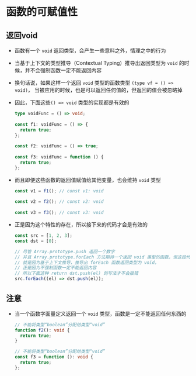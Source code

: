 # 函数的可赋值性

## 返回void

*   函数有一个 `void` 返回类型，会产生一些意料之外，情理之中的行为

*   当基于上下文的类型推导（Contextual Typing）推导出返回类型为 `void` 的时候，并不会强制函数一定不能返回内容

*   换句话说，如果这样一个返回 `void` 类型的函数类型 `(type vf = () => void)`， 当被应用的时候，也是可以返回任何值的，但返回的值会被忽略掉

*   因此，下面这些`() => void` 类型的实现都是有效的

    ```typescript
    type voidFunc = () => void;
     
    const f1: voidFunc = () => {
      return true;
    };
     
    const f2: voidFunc = () => true;
     
    const f3: voidFunc = function () {
      return true;
    };
    ```

*   而且即便这些函数的返回值赋值给其他变量，也会维持 `void` 类型

    ```typescript
    const v1 = f1(); // const v1: void
     
    const v2 = f2(); // const v2: void
     
    const v3 = f3(); // const v3: void
    ```

*   正是因为这个特性的存在，所以接下来的代码才会是有效的

    ```typescript
    const src = [1, 2, 3];
    const dst = [0];

    // 尽管 Array.prototype.push 返回一个数字
    // 并且 Array.prototype.forEach 方法期待一个返回 void 类型的函数，但这段代码依然没有报错。
    // 就是因为基于上下文推导，推导出 forEach 函数返回类型为 void，
    // 正是因为不强制函数一定不能返回内容
    // 所以下面这种 return dst.push(el) 的写法才不会报错
    src.forEach((el) => dst.push(el));
    ```

## 注意

*   当一个函数字面量定义返回一个 `void` 类型，函数是一定不能返回任何东西的

    ```typescript
    // 不能将类型“boolean”分配给类型“void”
    function f2(): void {
      return true;
    }

    // 不能将类型“boolean”分配给类型“void”
    const f3 = function (): void {
      return true;
    };
    ```
